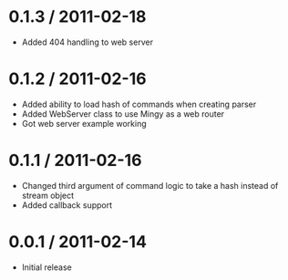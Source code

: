 0.1.3 / 2011-02-18
==================

  * Added 404 handling to web server

0.1.2 / 2011-02-16
==================

  * Added ability to load hash of commands when creating parser
  * Added WebServer class to use Mingy as a web router
  * Got web server example working

0.1.1 / 2011-02-16
==================

  * Changed third argument of command logic to take a hash instead of stream
    object
  * Added callback support

0.0.1 / 2011-02-14
==================

  * Initial release
